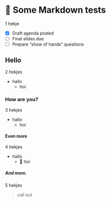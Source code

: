 # 🧪 Some Markdown tests
1 hekje

- [x] Draft agenda posted  
- [ ] Final slides due  
- [ ] Prepare “show of hands” questions

## Hello
2 hekjes
* hallo
  * hoi

### How are you?
3 hekjes 
- hallo
  * hoi

#### Even more
4 hekjes
* hallo
  - 🔸 hoi

##### And more.
5 hekjes
> call out
